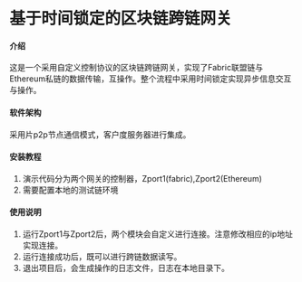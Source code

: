# 基于时间锁定的区块链跨链网关

#### 介绍
这是一个采用自定义控制协议的区块链跨链网关，实现了Fabric联盟链与Ethereum私链的数据传输，互操作。整个流程中采用时间锁定实现异步信息交互与操作。

#### 软件架构
采用片p2p节点通信模式，客户度服务器进行集成。


#### 安装教程

1.  演示代码分为两个网关的控制器，Zport1(fabric),Zport2(Ethereum)
2.  需要配置本地的测试链环境

#### 使用说明

1.  运行Zport1与Zport2后，两个模块会自定义进行连接。注意修改相应的ip地址实现连接。
2.  运行连接成功后，既可以进行跨链数据读写。
3.  退出项目后，会生成操作的日志文件，日志在本地目录下。

